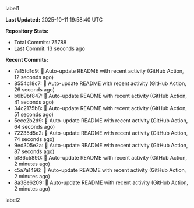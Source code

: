 
label1 
<!-- ACTIVITY_START -->
**Last Updated:** 2025-10-11 19:58:40 UTC

**Repository Stats:**
- Total Commits: 75788
- Last Commit: 13 seconds ago

**Recent Commits:**
- 7a15fd1d9: 🤖 Auto-update README with recent activity (GitHub Action, 12 seconds ago)
- 8554c18c7: 🤖 Auto-update README with recent activity (GitHub Action, 26 seconds ago)
- b6b9bf847: 🤖 Auto-update README with recent activity (GitHub Action, 41 seconds ago)
- 34c2175b8: 🤖 Auto-update README with recent activity (GitHub Action, 51 seconds ago)
- 5ece2b2d9: 🤖 Auto-update README with recent activity (GitHub Action, 64 seconds ago)
- 72235d5e2: 🤖 Auto-update README with recent activity (GitHub Action, 74 seconds ago)
- 9ed305e2a: 🤖 Auto-update README with recent activity (GitHub Action, 87 seconds ago)
- bf86c5890: 🤖 Auto-update README with recent activity (GitHub Action, 2 minutes ago)
- c5a7a1496: 🤖 Auto-update README with recent activity (GitHub Action, 2 minutes ago)
- 8a38e6209: 🤖 Auto-update README with recent activity (GitHub Action, 2 minutes ago)
<!-- ACTIVITY_END -->

label2
